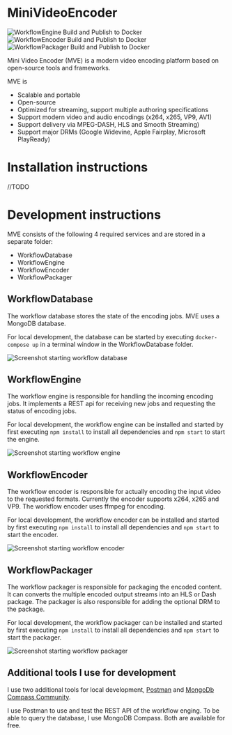 # MiniVideoEncoder
![WorkflowEngine Build and Publish to Docker](https://github.com/PatrickKalkman/MiniVideoEncoder/workflows/WorkflowEngine%20Build%20and%20Publish%20to%20Docker/badge.svg)
![WorkflowEncoder Build and Publish to Docker](https://github.com/PatrickKalkman/MiniVideoEncoder/workflows/WorkflowEncoder%20Build%20and%20Publish%20to%20Docker/badge.svg)
![WorkflowPackager Build and Publish to Docker](https://github.com/PatrickKalkman/MiniVideoEncoder/workflows/WorkflowPackager%20Build%20and%20Publish%20to%20Docker/badge.svg)

Mini Video Encoder (MVE) is a modern video encoding platform based on open-source tools and frameworks.

MVE is
- Scalable and portable
- Open-source
- Optimized for streaming, support multiple authoring specifications
- Support modern video and audio encodings (x264, x265, VP9, AV1)
- Support delivery via MPEG-DASH, HLS and Smooth Streaming)
- Support major DRMs (Google Widevine, Apple Fairplay, Microsoft PlayReady)

# Installation instructions
//TODO

# Development instructions
MVE consists of the following 4 required services and are stored in a separate folder:
- WorkflowDatabase
- WorkflowEngine
- WorkflowEncoder
- WorkflowPackager

## WorkflowDatabase
The workflow database stores the state of the encoding jobs. MVE uses a MongoDB database.

For local development, the database can be started by executing ```docker-compose up``` in a terminal window in the WorkflowDatabase folder.

![Screenshot starting workflow database](https://raw.githubusercontent.com/PatrickKalkman/MiniVideoEncoder/master/docs/starting%20workflowdatabase.png)

## WorkflowEngine
The workflow engine is responsible for handling the incoming encoding jobs. It implements a REST api for receiving new jobs and requesting the status of encoding jobs.

For local development, the workflow engine can be installed and started by first executing ```npm install``` to install all dependencies and ```npm start``` to start the engine.

![Screenshot starting workflow engine](https://raw.githubusercontent.com/PatrickKalkman/MiniVideoEncoder/master/docs/starting%20workflowengine.png)

## WorkflowEncoder
The workflow encoder is responsible for actually encoding the input video to the requested formats. Currently the encoder supports x264, x265 and VP9. The workflow encoder uses ffmpeg for encoding.

For local development, the workflow encoder can be installed and started by first executing ```npm install``` to install all dependencies and ```npm start``` to start the encoder.

![Screenshot starting workflow encoder](https://raw.githubusercontent.com/PatrickKalkman/MiniVideoEncoder/master/docs/starting%20workflowencoder.png)

## WorkflowPackager
The workflow packager is responsible for packaging the encoded content. It can converts the multiple encoded output streams into an HLS or Dash package. The packager is also responsible for adding the optional DRM to the package.

For local development, the workflow packager can be installed and started by first executing ```npm install``` to install all dependencies and ```npm start``` to start the packager.

![Screenshot starting workflow packager](https://raw.githubusercontent.com/PatrickKalkman/MiniVideoEncoder/master/docs/starting%20workflowpackager.png)

## Additional tools I use for development

I use two additional tools for local development, [Postman](https://www.postman.com/) and [MongoDb Compass Community](https://www.mongodb.com/try/download/compass).

I use Postman to use and test the REST API of the workflow enging. To be able to query the database, I use MongoDB Compass. Both are available for free.  
